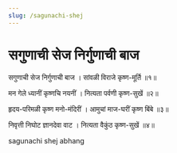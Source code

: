 ```yaml
---
slug: /sagunachi-shej
---
```

# सगुणाची सेज निर्गुणाची बाज

सगुणाची सेज निर्गुणाची बाज ।
सांवळी विराजे कृष्ण-मूर्ति ॥१॥

मन गेले ध्यानीं कृष्णचि नयनीं ।
नित्यता पर्वणी कृष्ण-सुखें ॥२॥

हृदय-परिमळी कृष्ण मनो-मंदिरीं ।
आमुचां माज-घरीं कृष्ण बिंबे ॥३॥

निवृत्ती निघोट ज्ञानदेवा वाट ।
नित्यता वैकुंठ कृष्ण-सुखें ॥४॥


<span class='index-text'> sagunachi shej abhang</span>